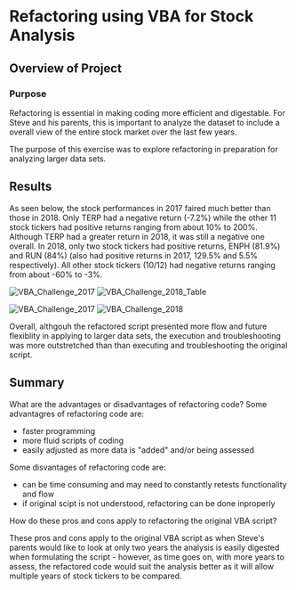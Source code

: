 
# Refactoring using VBA for Stock Analysis

## Overview of Project

### Purpose
Refactoring is essential in making  coding more efficient and digestable. For Steve and his parents, this is important to analyze the dataset to include a overall view of the entire stock market over the last few years. 

The purpose of this exercise was to explore refactoring in preparation for analyzing larger data sets. 

## Results

As seen below, the stock performances in 2017 faired much better than those in 2018. Only TERP had a negative return  (-7.2%) while the other 11 stock tickers had positive returns ranging from about 10% to 200%. Although TERP had a greater return in 2018, it was still a negative one overall.
In 2018, only two stock tickers had positive returns, ENPH (81.9%) and RUN (84%) (also had positive returns in 2017, 129.5% and 5.5% respectively). All other stock tickers (10/12) had negative returns ranging from about -60% to -3%. 

![VBA_Challenge_2017](https://user-images.githubusercontent.com/89712224/153783993-6987a017-4550-49c6-9a0c-3ac2163ec548.png)
![VBA_Challenge_2018_Table](https://user-images.githubusercontent.com/89712224/153783997-83b5714b-be09-43d6-828e-72e45984b136.png)



![VBA_Challenge_2017](https://user-images.githubusercontent.com/89712224/153784001-18924092-50cf-4896-9e94-583a5a8ba6d3.png)
![VBA_Challenge_2018](https://user-images.githubusercontent.com/89712224/153784004-83042062-7883-4681-9336-067c32e0a317.png)

Overall, althgouh the refactored script presented more flow and future flexiblity in applying to larger data sets, the execution and troubleshooting was more outstretched than than executing and troubleshooting the original script. 

## Summary

What are the advantages or disadvantages of refactoring code?
Some advantagres of refactoring code are:
- faster programming
- more fluid scripts of coding
- easily adjusted as more data is "added" and/or being assessed

Some disvantages of refactoring code are:
- can be time consuming and may need to constantly retests functionality and flow 
- if original scipt is not understood, refactoring can be done inproperly 


How do these pros and cons apply to refactoring the original VBA script?

These pros and cons apply to the original VBA script as when Steve's parents would like to look at only two years the analysis is easily digested when formulating the script - however, as time goes on, with more years to assess, the refactored code would suit the analysis better as it will allow multiple years of stock tickers to be compared. 
